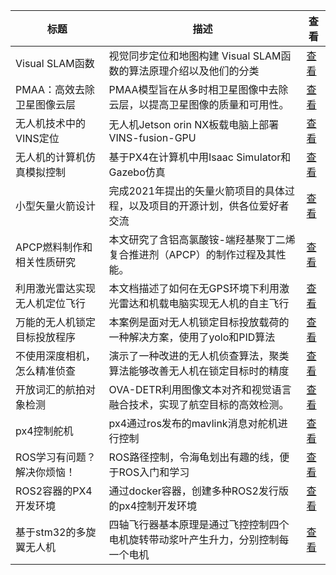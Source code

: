 |标题|描述|查看|
|-|-|-|
| Visual SLAM函数   | 视觉同步定位和地图构建 Visual SLAM函数的算法原理介绍以及他们的分类  | [查看](https://www.aspiringcode.com/content?id=17195000929036) |
| PMAA：高效去除卫星图像云层 | PMAA模型旨在从多时相卫星图像中去除云层，以提高卫星图像的质量和可用性。    | [查看](https://www.aspiringcode.com/content?id=17376068240668) |
| 无人机技术中的VINS定位   | 无人机Jetson orin NX板载电脑上部署VINS-fusion-GPU  | [查看](https://www.aspiringcode.com/content?id=17194964723872) |
| 无人机的计算机仿真模拟控制   | 基于PX4在计算机中用Isaac Simulator和Gazebo仿真      | [查看](https://www.aspiringcode.com/content?id=17269203938591) |
| 小型矢量火箭设计        | 完成2021年提出的矢量火箭项目的具体过程，以及项目的开源计划，供各位爱好者交流 | [查看](https://www.aspiringcode.com/content?id=17269239234485) |
| APCP燃料制作和相关性质研究 | 本文研究了含铝高氯酸铵-端羟基聚丁二烯复合推进剂（APCP）的制作过程及其性能。 | [查看](https://www.aspiringcode.com/content?id=17270883436532) |
| 利用激光雷达实现无人机定位飞行 | 本文档描述了如何在无GPS环境下利用激光雷达和机载电脑实现无人机的自主飞行    | [查看](https://www.aspiringcode.com/content?id=17306450647912) |
| 万能的无人机锁定目标投放程序  | 本案例是面对无人机锁定目标投放载荷的一种解决方案，使用了yolo和PID算法   | [查看](https://www.aspiringcode.com/content?id=17270779213917) |
| 不使用深度相机，怎么精准侦查  | 演示了一种改进的无人机侦查算法，聚类算法能够改善无人机在锁定目标时的精度     | [查看](https://www.aspiringcode.com/content?id=17306109196966) |
| 开放词汇的航拍对象检测     | OVA-DETR利用图像文本对齐和视觉语言融合技术，实现了航空目标的高效检测。  | [查看](https://www.aspiringcode.com/content?id=17326323563497) |
| px4控制舵机         | px4通过ros发布的mavlink消息对舵机进行控制              | [查看](https://www.aspiringcode.com/content?id=17195008364368) |
| ROS学习有问题？解决你烦恼！ | ROS路径控制，令海龟划出有趣的线，便于ROS入门和学习             | [查看](https://www.aspiringcode.com/content?id=17270787508242) |
| ROS2容器的PX4开发环境  | 通过docker容器，创建多种ROS2发行版的px4控制开发环境         | [查看](https://www.aspiringcode.com/content?id=17305665077665) |
| 基于stm32的多旋翼无人机  | 四轴飞行器基本原理是通过飞控控制四个电机旋转带动浆叶产生升力，分别控制每一个电机 | [查看](https://www.aspiringcode.com/content?id=17278575890025) |
